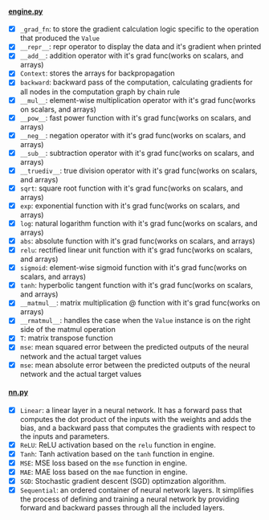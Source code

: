 #### [engine.py](/microgradplus/engine.py)
- [x] `_grad_fn`: to store the gradient calculation logic specific to the operation that produced the `Value`
- [x] `__repr__`: repr operator to display the data and it's gradient when printed
- [x] `__add__`: addition operator with it's grad func(works on scalars, and arrays)
- [x] `Context`: stores the arrays for backpropagation
- [x] `backward`: backward pass of the computation, calculating gradients for all nodes in the computation graph by chain rule
- [x] `__mul__`: element-wise multiplication operator with it's grad func(works on scalars, and arrays)
- [x] `__pow__`: fast power function with it's grad func(works on scalars, and arrays)
- [x] `__neg__`: negation operator with it's grad func(works on scalars, and arrays)
- [x] `__sub__`: subtraction operator with it's grad func(works on scalars, and arrays)
- [x] `__truediv__`: true division operator with it's grad func(works on scalars, and arrays)
- [x] `sqrt`: square root function with it's grad func(works on scalars, and arrays)
- [x] `exp`: exponential function with it's grad func(works on scalars, and arrays)
- [x] `log`: natural logarithm function with it's grad func(works on scalars, and arrays)
- [x] `abs`: absolute function with it's grad func(works on scalars, and arrays)
- [x] `relu`: rectified linear unit function with it's grad func(works on scalars, and arrays)
- [x] `sigmoid`: element-wise sigmoid function with it's grad func(works on scalars, and arrays)
- [x] `tanh`: hyperbolic tangent function with it's grad func(works on scalars, and arrays)
- [x] `__matmul__`: matrix multiplication @ function with it's grad func(works on arrays)
- [x] `__rmatmul__`: handles the case when the `Value` instance is on the right side of the matmul operation
- [x] `T`: matrix transpose function
- [x] `mse`: mean squared error between the predicted outputs of the neural network and the actual target values
- [x] `mse`: mean absolute error between the predicted outputs of the neural network and the actual target values

#### [nn.py](/microgradplus/nn.py)
- [x] `Linear`: a linear layer in a neural network. It has a forward pass that computes the dot product of the inputs with the weights and adds the bias, and a backward pass that computes the gradients with respect to the inputs and parameters.
- [x] `ReLU`: ReLU activation based on the `relu` function in engine.
- [x] `Tanh`: Tanh activation based on the `tanh` function in engine.
- [x] `MSE`: MSE loss based on the `mse` function in engine.
- [x] `MAE`: MAE loss based on the `mae` function in engine.
- [x] `SGD`: Stochastic gradient descent (SGD) optimzation algorithm.
- [x] `Sequential`: an ordered container of neural network layers. It simplifies the process of defining and training a neural network by providing forward and backward passes through all the included layers.